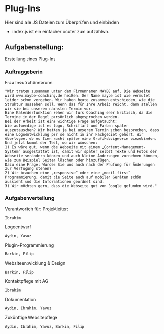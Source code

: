 # Plug-Ins
Hier sind alle JS Dateien zum Überprüfen und einbinden

- index.js ist ein einfacher ocuter zum aufzählwn.
## Aufgabenstellung:
Erstellung eines Plug-Ins
### Auftraggeberin
Frau Ines Schönnbrunn
```
"Wir treten zusammen unter dem Firmennamen MAYBE auf. Die Webseite wird www.maybe-coaching.de heißen. Der Name maybe ist wie vermutet leider schon vergeben. Wir haben heute zusammen entschieden, wie die Struktur aussehen soll. Wenn das für Ihre Arbeit reicht, dann stellen wir sie bei unserem nächsten Termin vor. 
Eine Kalenderfunktion sehen wir fürs Coaching eher kritisch, da die Termine in der Regel persönlich abgesprochen werden. 
Bei der Arbeit ist eine wichtige Frage aufgetaucht:
Wie aufwendige ist es Logo, Schriftart und Farben später auszutauschen? Wir hatten ja bei unserem Termin schon besprochen, dass eine Logoentwicklung per se nicht in ihr Fachgebiet gehört. Wir überlegen, ob es Sinn macht später eine Grafikdesignerin einzubinden. 
Und jetzt kommt der Teil, wo wir wünschen:
1) Es wäre gut, wenn die Webseite mit einem „Content-Management-System“ ausgestattet ist, damit wir später selbst Texte und Fotos der Webseite verändern können und auch kleine Änderungen vornehmen können, wie zum Beispiel Seiten löschen oder hinzufügen.
Dazu eine Frage: Würden Sie uns auch nach der Prüfung für Änderungen zur Verfügung stehen? 
2) Wir brauchen eine „responsive“ oder eine „mobil-first“ Programmierung, damit die Seite auch auf mobilen Geräten schön aussieht und die Informationen geordnet sind. 
3) Wir möchten gern, dass die Webseite gut von Google gefunden wird."
```
### Aufgabenverteilung
Verantworlich für:
Projektleiter:
```
Ibrahim
```
Logoentwurf
```
Aydin, Yavuz
```
Plugin-Programmierung
```
Barkin, Filip
```
Websiteentwicklung & Design 
```
Barkin, Filip
```
Kontaktpflege mit AG
```
Ibrahim
```
Dokumentation
```
Aydin, Ibrahim, Yavuz
```
Zukünftige Websitepflege
```
Aydin, Ibrahim, Yavuz, Barkin, Filip
```
